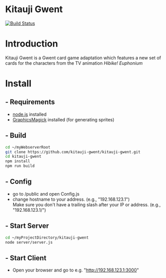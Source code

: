 # Kitauji Gwent

[![Build Status](https://travis-ci.org/kitauji-gwent/kitauji-gwent.svg?branch=master)](https://travis-ci.org/kitauji-gwent/kitauji-gwent)

# Introduction

Kitauji Gwent is a Gwent card game adaptation which features a new set of cards for the characters from the TV animation *Hibike! Euphonium*

# Install
## - Requirements
- [node.js](https://nodejs.org/) installed
- [GraphicsMagick](http://www.graphicsmagick.org) installed (for generating sprites)

## - Build

```sh
cd ~/myWebserverRoot
git clone https://github.com/kitauji-gwent/kitauji-gwent.git
cd kitauji-gwent
npm install
npm run build
```


## - Config
- go to /public and open Config.js
- change hostname to your address. (e.g., "192.168.123.1") <br>Make sure you don't have a trailing slash after your IP or address. (e.g., "192.168.123.1/")

## - Start Server
```sh
cd ~/myProjectDirectory/kitauji-gwent
node server/server.js
```

## - Start Client
- Open your browser and go to e.g. "http://192.168.123.1:3000"
